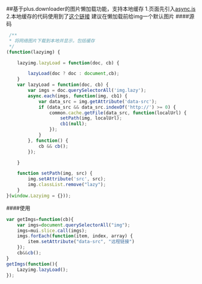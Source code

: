 ##基于plus.downloader的图片懒加载功能，支持本地缓存
	1.页面先引入[async.js](https://github.com/caolan/async)
	2.本地缓存的代码使用到了[这个链接](http://www.cnblogs.com/phillyx/p/4648276.html)
	建议在懒加载前给img一个默认图片
####源码
```javascript
 /**
 * 将网络图片下载到本地并显示，包括缓存
 */
(function(lazyimg) {

	lazyimg.lazyLoad = function(doc, cb) {

		lazyLoad(doc ? doc : document,cb);
	}
	var lazyLoad = function(doc, cb) {
		var imgs = doc.querySelectorAll('img.lazy');
		async.each(imgs, function(img, cb1) {
			var data_src = img.getAttribute('data-src');
			if (data_src && data_src.indexOf('http://') >= 0) {
				common.cache.getFile(data_src, function(localUrl) {
					setPath(img, localUrl);
					cb1(null);
				});
			}
		}, function() {
			cb && cb();
		});

	}

	function setPath(img, src) {
		img.setAttribute('src', src);
		img.classList.remove("lazy");
	}
}(window.Lazyimg = {}));

```

####使用
```javascript
var getImgs=function(cb){
 	var imgs=document.querySelectorAll("img");
    imgs=mui.slice.call(imgs);
    imgs.forEach(function(item, index, array) {
    	item.setAttribute("data-src", "远程链接")
    });
    cb&&cb();
}
getImgs(function(){
	Lazyimg.lazyLoad();
});
```